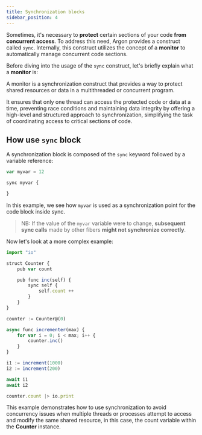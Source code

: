 ```yaml
---
title: Synchronization blocks
sidebar_position: 4
---
```


Sometimes, it's necessary to **protect** certain sections of your code **from concurrent access**. To address this need, Argon provides a construct called `sync`. Internally, this construct utilizes the concept of a **monitor** to automatically manage concurrent code sections.

Before diving into the usage of the `sync` construct, let's briefly explain what a **monitor** is:

A monitor is a synchronization construct that provides a way to protect shared resources or data in a multithreaded or concurrent program. 

It ensures that only one thread can access the protected code or data at a time, preventing race conditions and maintaining data integrity by offering a high-level and structured approach to synchronization, simplifying the task of coordinating access to critical sections of code.

## How use `sync` block
A synchronization block is composed of the `sync` keyword followed by a variable reference:

```javascript
var myvar = 12

sync myvar {

}
```

In this example, we see how `myvar` is used as a synchronization point for the code block inside sync.

> NB: If the value of the `myvar` variable were to change, **subsequent sync calls** made by other fibers **might not synchronize correctly**.

Now let's look at a more complex example:

```javascript
import "io"

struct Counter {
    pub var count

    pub func inc(self) {
        sync self {
            self.count ++
        }
    }
}

counter := Counter@(0)

async func incrementer(max) {
    for var i = 0; i < max; i++ {
        counter.inc()
    }
}

i1 := increment(1000)
i2 := increment(200)

await i1
await i2

counter.count |> io.print
```

This example demonstrates how to use synchronization to avoid concurrency issues when multiple threads or processes attempt to access and modify the same shared resource, in this case, the count variable within the **Counter** instance.